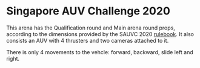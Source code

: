 # Singapore AUV Challenge 2020

This arena has the Qualification round and Main arena round props, according to the dimensions provided by the SAUVC 2020 [rulebook](www.sauvc.org/rulebook). It also consists an AUV with 4 thrusters and two cameras attached to it.

There is only 4 movements to the vehcle: forward, backward, slide left and right.

